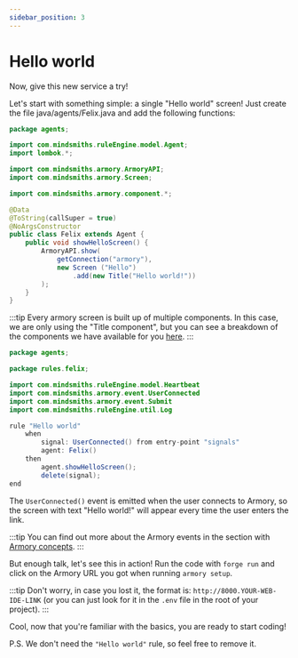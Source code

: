 ```yaml
---
sidebar_position: 3
---
```


# Hello world

Now, give this new service a try! 

Let's start with something simple: a single "Hello world" screen! Just create the file java/agents/Felix.java and add the following functions:

```java title="java/agents/Felix.java"
package agents;

import com.mindsmiths.ruleEngine.model.Agent;
import lombok.*;

import com.mindsmiths.armory.ArmoryAPI;
import com.mindsmiths.armory.Screen;

import com.mindsmiths.armory.component.*;

@Data
@ToString(callSuper = true)
@NoArgsConstructor
public class Felix extends Agent {
    public void showHelloScreen() {
        ArmoryAPI.show(
            getConnection("armory"),
            new Screen ("Hello")
                .add(new Title("Hello world!"))
        );
    }
}
```
:::tip
Every armory screen is built up of multiple components. In this case, we are only using the "Title component", but you can see a breakdown of the components we have available for you [here](/docs/integrations/web).
:::

```java title="rules/felix/Felix.drl"
package agents;

package rules.felix;

import com.mindsmiths.ruleEngine.model.Heartbeat
import com.mindsmiths.armory.event.UserConnected
import com.mindsmiths.armory.event.Submit
import com.mindsmiths.ruleEngine.util.Log

rule "Hello world"
    when
        signal: UserConnected() from entry-point "signals"
        agent: Felix()
    then
        agent.showHelloScreen();
        delete(signal);
end
```

The `UserConnected()` event is emitted when the user connects to Armory, so the screen with text "Hello world!" will appear every time the user enters the link. 

:::tip
You can find out more about the Armory events in the section with [Armory concepts](/docs/integrations/web).
:::

But enough talk, let's see this in action! Run the code with `forge run` and click on the Armory URL you got when running `armory setup`.

:::tip
Don't worry, in case you lost it, the format is: `http://8000.YOUR-WEB-IDE-LINK` (or you can just look for it in the `.env` file in the root of your project).
:::

Cool, now that you're familiar with the basics, you are ready to start coding!

P.S. We don't need the `"Hello world"` rule, so feel free to remove it.